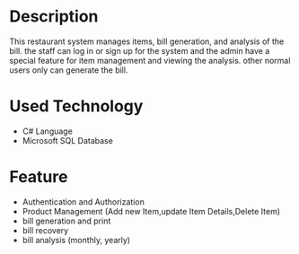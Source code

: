 # Description 
This restaurant system manages items, bill generation, and analysis of the bill. the staff can log in or sign up for the system and
the admin have a special feature for item management and viewing the analysis. other normal users only can generate the bill.

# Used Technology 
 -  C# Language 
 -  Microsoft SQL Database

# Feature
- Authentication and Authorization 
- Product Management (Add new Item,update Item Details,Delete Item)
- bill generation and print
- bill recovery 
- bill analysis (monthly, yearly)
